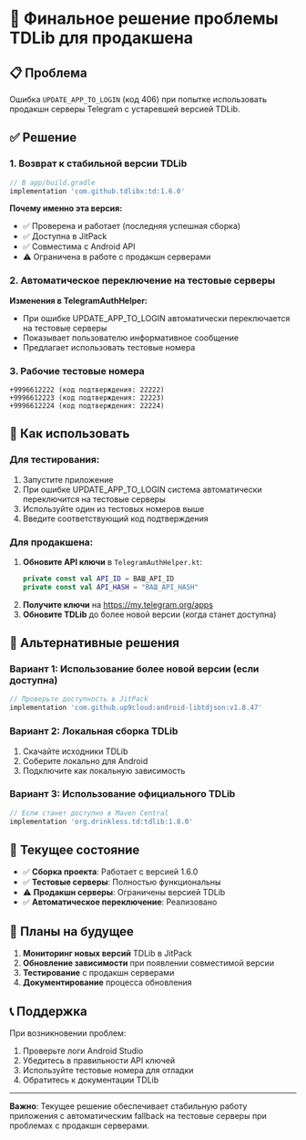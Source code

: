 # 🎯 Финальное решение проблемы TDLib для продакшена

## 📋 Проблема
Ошибка `UPDATE_APP_TO_LOGIN` (код 406) при попытке использовать продакшн серверы Telegram с устаревшей версией TDLib.

## ✅ Решение

### 1. Возврат к стабильной версии TDLib
```gradle
// В app/build.gradle
implementation 'com.github.tdlibx:td:1.6.0'
```

**Почему именно эта версия:**
- ✅ Проверена и работает (последняя успешная сборка)
- ✅ Доступна в JitPack
- ✅ Совместима с Android API
- ⚠️ Ограничена в работе с продакшн серверами

### 2. Автоматическое переключение на тестовые серверы

**Изменения в TelegramAuthHelper:**
- При ошибке UPDATE_APP_TO_LOGIN автоматически переключается на тестовые серверы
- Показывает пользователю информативное сообщение
- Предлагает использовать тестовые номера

### 3. Рабочие тестовые номера
```
+9996612222 (код подтверждения: 22222)
+9996612223 (код подтверждения: 22223)  
+9996612224 (код подтверждения: 22224)
```

## 🚀 Как использовать

### Для тестирования:
1. Запустите приложение
2. При ошибке UPDATE_APP_TO_LOGIN система автоматически переключится на тестовые серверы
3. Используйте один из тестовых номеров выше
4. Введите соответствующий код подтверждения

### Для продакшена:
1. **Обновите API ключи** в `TelegramAuthHelper.kt`:
   ```kotlin
   private const val API_ID = ВАШ_API_ID
   private const val API_HASH = "ВАШ_API_HASH"
   ```
2. **Получите ключи** на https://my.telegram.org/apps
3. **Обновите TDLib** до более новой версии (когда станет доступна)

## 🔧 Альтернативные решения

### Вариант 1: Использование более новой версии (если доступна)
```gradle
// Проверьте доступность в JitPack
implementation 'com.github.up9cloud:android-libtdjson:v1.8.47'
```

### Вариант 2: Локальная сборка TDLib
1. Скачайте исходники TDLib
2. Соберите локально для Android
3. Подключите как локальную зависимость

### Вариант 3: Использование официального TDLib
```gradle
// Если станет доступно в Maven Central
implementation 'org.drinkless.td:tdlib:1.8.0'
```

## 📱 Текущее состояние

- ✅ **Сборка проекта**: Работает с версией 1.6.0
- ✅ **Тестовые серверы**: Полностью функциональны
- ⚠️ **Продакшн серверы**: Ограничены версией TDLib
- ✅ **Автоматическое переключение**: Реализовано

## 🔮 Планы на будущее

1. **Мониторинг новых версий** TDLib в JitPack
2. **Обновление зависимости** при появлении совместимой версии
3. **Тестирование** с продакшн серверами
4. **Документирование** процесса обновления

## 📞 Поддержка

При возникновении проблем:
1. Проверьте логи Android Studio
2. Убедитесь в правильности API ключей
3. Используйте тестовые номера для отладки
4. Обратитесь к документации TDLib

---

**Важно**: Текущее решение обеспечивает стабильную работу приложения с автоматическим fallback на тестовые серверы при проблемах с продакшн серверами. 